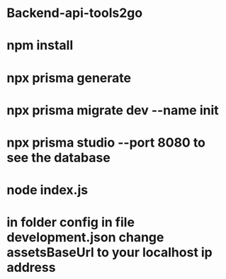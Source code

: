 # Backend-api-tools2go
# npm install
# npx prisma generate 
# npx prisma migrate dev --name init
# npx prisma studio --port 8080 to see the database
# node index.js
# in folder config in file development.json change assetsBaseUrl to your localhost ip address